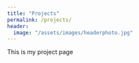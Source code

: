 ```yaml
---
title: "Projects"
permalink: /projects/
header:
  image: "/assets/images/headerphoto.jpg"
---
```


This is my project page
